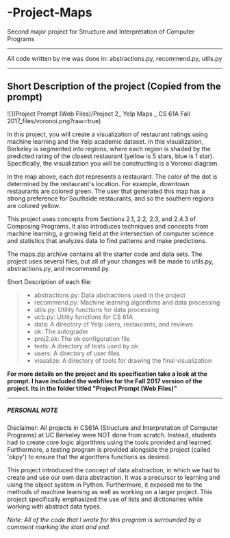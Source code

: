 # -Project-Maps
Second major project for Structure and Interpretation of Computer Programs

************************************************
All code written by me was done in: abstractions.py, recommend.py, utils.py
************************************************

Short Description of the project (Copied from the prompt)
-------------------------------------------------------------
![](Project Prompt (Web Files)/Project 2_ Yelp Maps _ CS 61A Fall 2017_files/voronoi.png?raw=true)

In this project, you will create a visualization of restaurant ratings using machine learning and the Yelp academic dataset. In this visualization, Berkeley is segmented into regions, where each region is shaded by the predicted rating of the closest restaurant (yellow is 5 stars, blue is 1 star). Specifically, the visualization you will be constructing is a Voronoi diagram.

In the map above, each dot represents a restaurant. The color of the dot is determined by the restaurant's location. For example, downtown restaurants are colored green. The user that generated this map has a strong preference for Southside restaurants, and so the southern regions are colored yellow.

This project uses concepts from Sections 2.1, 2.2, 2.3, and 2.4.3 of Composing Programs. It also introduces techniques and concepts from machine learning, a growing field at the intersection of computer science and statistics that analyzes data to find patterns and make predictions.

The maps.zip archive contains all the starter code and data sets. The project uses several files, but all of your changes will be made to utils.py, abstractions.py, and recommend.py.

Short Description of each file:

>- abstractions.py: Data abstractions used in the project
>- recommend.py: Machine learning algorithms and data processing
>- utils.py: Utility functions for data processing
>- ucb.py: Utility functions for CS 61A
>- data: A directory of Yelp users, restaurants, and reviews
>- ok: The autograder
>- proj2.ok: The ok configuration file
>- tests: A directory of tests used by ok
>- users: A directory of user files
>- visualize: A directory of tools for drawing the final visualization 

**For more details on the project and its specification take a look at the prompt. I have included the webfiles for the Fall 2017 version of the project. Its in the folder titled "Project Prompt (Web Files)"**

-------------------------------------------------------------

##### PERSONAL NOTE #####

Disclaimer:  All projects in CS61A (Structure and Interpretation of Computer Programs) at UC Berkeley were NOT done from scratch. Instead, students had to create core logic algorithms using the tools provided and learned. Furthermore, a testing program is provided alongside the project (called 'okpy') to ensure that the algorithms functions as desired. 

  
This project introduced the concept of data abstraction, in which we had to create and use our own data abstraction. It was a precursor to learning and using the object system in Python. Furthermore, it exposed me to the methods of machine learning as well as working on a larger project. 
This project specifically emphasized the use of lists and dictionaries while working with abstract data types. 

*Note: All of the code that I wrote for this program is surrounded by a comment marking the start and end.*



